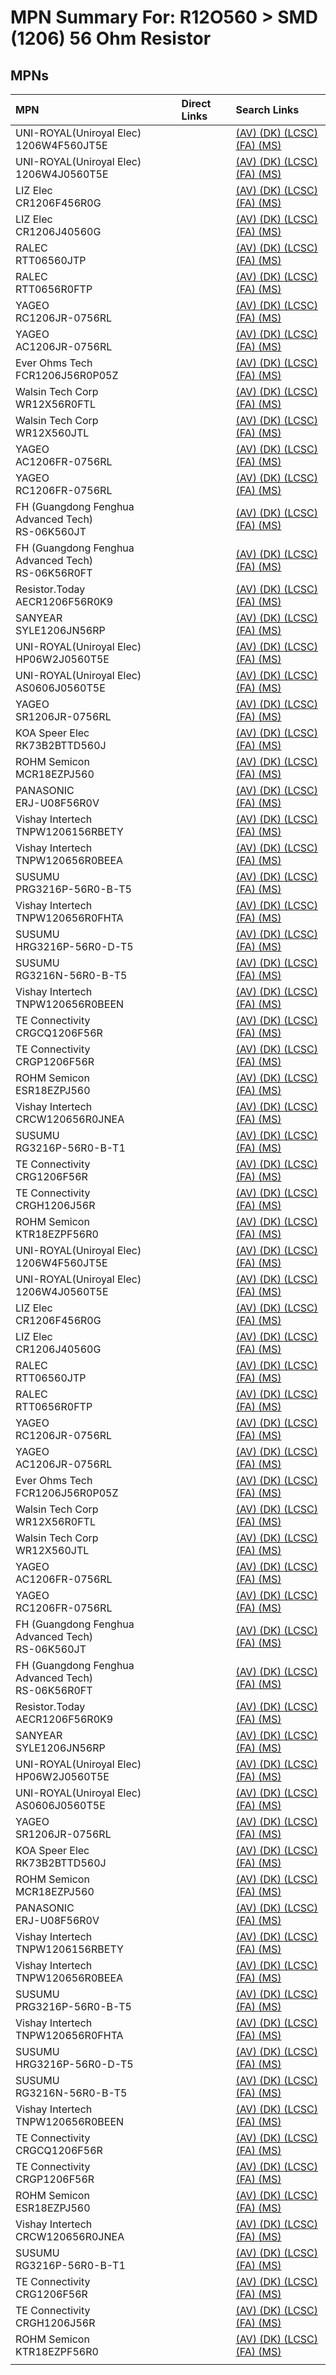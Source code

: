 



# MPN Summary For: R12O560 > SMD (1206) 56 Ohm Resistor

## MPNs
  

|MPN|Direct Links|Search Links|
| :--- | :--- | :--- |
|UNI-ROYAL(Uniroyal Elec)<br>1206W4F560JT5E||[(AV) ](https://www.avnet.com/shop/us/search/1206W4F560JT5E)[(DK) ](https://www.digikey.co.uk/en/products/result?s=1206W4F560JT5E)[(LCSC) ](https://www.lcsc.com/search?q=1206W4F560JT5E)[(FA) ](https://uk.farnell.com/search?st=1206W4F560JT5E)[(MS) ](https://www.mouser.com/c/?q=1206W4F560JT5E)|
|UNI-ROYAL(Uniroyal Elec)<br>1206W4J0560T5E||[(AV) ](https://www.avnet.com/shop/us/search/1206W4J0560T5E)[(DK) ](https://www.digikey.co.uk/en/products/result?s=1206W4J0560T5E)[(LCSC) ](https://www.lcsc.com/search?q=1206W4J0560T5E)[(FA) ](https://uk.farnell.com/search?st=1206W4J0560T5E)[(MS) ](https://www.mouser.com/c/?q=1206W4J0560T5E)|
|LIZ Elec<br>CR1206F456R0G||[(AV) ](https://www.avnet.com/shop/us/search/CR1206F456R0G)[(DK) ](https://www.digikey.co.uk/en/products/result?s=CR1206F456R0G)[(LCSC) ](https://www.lcsc.com/search?q=CR1206F456R0G)[(FA) ](https://uk.farnell.com/search?st=CR1206F456R0G)[(MS) ](https://www.mouser.com/c/?q=CR1206F456R0G)|
|LIZ Elec<br>CR1206J40560G||[(AV) ](https://www.avnet.com/shop/us/search/CR1206J40560G)[(DK) ](https://www.digikey.co.uk/en/products/result?s=CR1206J40560G)[(LCSC) ](https://www.lcsc.com/search?q=CR1206J40560G)[(FA) ](https://uk.farnell.com/search?st=CR1206J40560G)[(MS) ](https://www.mouser.com/c/?q=CR1206J40560G)|
|RALEC<br>RTT06560JTP||[(AV) ](https://www.avnet.com/shop/us/search/RTT06560JTP)[(DK) ](https://www.digikey.co.uk/en/products/result?s=RTT06560JTP)[(LCSC) ](https://www.lcsc.com/search?q=RTT06560JTP)[(FA) ](https://uk.farnell.com/search?st=RTT06560JTP)[(MS) ](https://www.mouser.com/c/?q=RTT06560JTP)|
|RALEC<br>RTT0656R0FTP||[(AV) ](https://www.avnet.com/shop/us/search/RTT0656R0FTP)[(DK) ](https://www.digikey.co.uk/en/products/result?s=RTT0656R0FTP)[(LCSC) ](https://www.lcsc.com/search?q=RTT0656R0FTP)[(FA) ](https://uk.farnell.com/search?st=RTT0656R0FTP)[(MS) ](https://www.mouser.com/c/?q=RTT0656R0FTP)|
|YAGEO<br>RC1206JR-0756RL||[(AV) ](https://www.avnet.com/shop/us/search/RC1206JR-0756RL)[(DK) ](https://www.digikey.co.uk/en/products/result?s=RC1206JR-0756RL)[(LCSC) ](https://www.lcsc.com/search?q=RC1206JR-0756RL)[(FA) ](https://uk.farnell.com/search?st=RC1206JR-0756RL)[(MS) ](https://www.mouser.com/c/?q=RC1206JR-0756RL)|
|YAGEO<br>AC1206JR-0756RL||[(AV) ](https://www.avnet.com/shop/us/search/AC1206JR-0756RL)[(DK) ](https://www.digikey.co.uk/en/products/result?s=AC1206JR-0756RL)[(LCSC) ](https://www.lcsc.com/search?q=AC1206JR-0756RL)[(FA) ](https://uk.farnell.com/search?st=AC1206JR-0756RL)[(MS) ](https://www.mouser.com/c/?q=AC1206JR-0756RL)|
|Ever Ohms Tech<br>FCR1206J56R0P05Z||[(AV) ](https://www.avnet.com/shop/us/search/FCR1206J56R0P05Z)[(DK) ](https://www.digikey.co.uk/en/products/result?s=FCR1206J56R0P05Z)[(LCSC) ](https://www.lcsc.com/search?q=FCR1206J56R0P05Z)[(FA) ](https://uk.farnell.com/search?st=FCR1206J56R0P05Z)[(MS) ](https://www.mouser.com/c/?q=FCR1206J56R0P05Z)|
|Walsin Tech Corp<br>WR12X56R0FTL||[(AV) ](https://www.avnet.com/shop/us/search/WR12X56R0FTL)[(DK) ](https://www.digikey.co.uk/en/products/result?s=WR12X56R0FTL)[(LCSC) ](https://www.lcsc.com/search?q=WR12X56R0FTL)[(FA) ](https://uk.farnell.com/search?st=WR12X56R0FTL)[(MS) ](https://www.mouser.com/c/?q=WR12X56R0FTL)|
|Walsin Tech Corp<br>WR12X560JTL||[(AV) ](https://www.avnet.com/shop/us/search/WR12X560JTL)[(DK) ](https://www.digikey.co.uk/en/products/result?s=WR12X560JTL)[(LCSC) ](https://www.lcsc.com/search?q=WR12X560JTL)[(FA) ](https://uk.farnell.com/search?st=WR12X560JTL)[(MS) ](https://www.mouser.com/c/?q=WR12X560JTL)|
|YAGEO<br>AC1206FR-0756RL||[(AV) ](https://www.avnet.com/shop/us/search/AC1206FR-0756RL)[(DK) ](https://www.digikey.co.uk/en/products/result?s=AC1206FR-0756RL)[(LCSC) ](https://www.lcsc.com/search?q=AC1206FR-0756RL)[(FA) ](https://uk.farnell.com/search?st=AC1206FR-0756RL)[(MS) ](https://www.mouser.com/c/?q=AC1206FR-0756RL)|
|YAGEO<br>RC1206FR-0756RL||[(AV) ](https://www.avnet.com/shop/us/search/RC1206FR-0756RL)[(DK) ](https://www.digikey.co.uk/en/products/result?s=RC1206FR-0756RL)[(LCSC) ](https://www.lcsc.com/search?q=RC1206FR-0756RL)[(FA) ](https://uk.farnell.com/search?st=RC1206FR-0756RL)[(MS) ](https://www.mouser.com/c/?q=RC1206FR-0756RL)|
|FH (Guangdong Fenghua Advanced Tech)<br>RS-06K560JT||[(AV) ](https://www.avnet.com/shop/us/search/RS-06K560JT)[(DK) ](https://www.digikey.co.uk/en/products/result?s=RS-06K560JT)[(LCSC) ](https://www.lcsc.com/search?q=RS-06K560JT)[(FA) ](https://uk.farnell.com/search?st=RS-06K560JT)[(MS) ](https://www.mouser.com/c/?q=RS-06K560JT)|
|FH (Guangdong Fenghua Advanced Tech)<br>RS-06K56R0FT||[(AV) ](https://www.avnet.com/shop/us/search/RS-06K56R0FT)[(DK) ](https://www.digikey.co.uk/en/products/result?s=RS-06K56R0FT)[(LCSC) ](https://www.lcsc.com/search?q=RS-06K56R0FT)[(FA) ](https://uk.farnell.com/search?st=RS-06K56R0FT)[(MS) ](https://www.mouser.com/c/?q=RS-06K56R0FT)|
|Resistor.Today<br>AECR1206F56R0K9||[(AV) ](https://www.avnet.com/shop/us/search/AECR1206F56R0K9)[(DK) ](https://www.digikey.co.uk/en/products/result?s=AECR1206F56R0K9)[(LCSC) ](https://www.lcsc.com/search?q=AECR1206F56R0K9)[(FA) ](https://uk.farnell.com/search?st=AECR1206F56R0K9)[(MS) ](https://www.mouser.com/c/?q=AECR1206F56R0K9)|
|SANYEAR<br>SYLE1206JN56RP||[(AV) ](https://www.avnet.com/shop/us/search/SYLE1206JN56RP)[(DK) ](https://www.digikey.co.uk/en/products/result?s=SYLE1206JN56RP)[(LCSC) ](https://www.lcsc.com/search?q=SYLE1206JN56RP)[(FA) ](https://uk.farnell.com/search?st=SYLE1206JN56RP)[(MS) ](https://www.mouser.com/c/?q=SYLE1206JN56RP)|
|UNI-ROYAL(Uniroyal Elec)<br>HP06W2J0560T5E||[(AV) ](https://www.avnet.com/shop/us/search/HP06W2J0560T5E)[(DK) ](https://www.digikey.co.uk/en/products/result?s=HP06W2J0560T5E)[(LCSC) ](https://www.lcsc.com/search?q=HP06W2J0560T5E)[(FA) ](https://uk.farnell.com/search?st=HP06W2J0560T5E)[(MS) ](https://www.mouser.com/c/?q=HP06W2J0560T5E)|
|UNI-ROYAL(Uniroyal Elec)<br>AS0606J0560T5E||[(AV) ](https://www.avnet.com/shop/us/search/AS0606J0560T5E)[(DK) ](https://www.digikey.co.uk/en/products/result?s=AS0606J0560T5E)[(LCSC) ](https://www.lcsc.com/search?q=AS0606J0560T5E)[(FA) ](https://uk.farnell.com/search?st=AS0606J0560T5E)[(MS) ](https://www.mouser.com/c/?q=AS0606J0560T5E)|
|YAGEO<br>SR1206JR-0756RL||[(AV) ](https://www.avnet.com/shop/us/search/SR1206JR-0756RL)[(DK) ](https://www.digikey.co.uk/en/products/result?s=SR1206JR-0756RL)[(LCSC) ](https://www.lcsc.com/search?q=SR1206JR-0756RL)[(FA) ](https://uk.farnell.com/search?st=SR1206JR-0756RL)[(MS) ](https://www.mouser.com/c/?q=SR1206JR-0756RL)|
|KOA Speer Elec<br>RK73B2BTTD560J||[(AV) ](https://www.avnet.com/shop/us/search/RK73B2BTTD560J)[(DK) ](https://www.digikey.co.uk/en/products/result?s=RK73B2BTTD560J)[(LCSC) ](https://www.lcsc.com/search?q=RK73B2BTTD560J)[(FA) ](https://uk.farnell.com/search?st=RK73B2BTTD560J)[(MS) ](https://www.mouser.com/c/?q=RK73B2BTTD560J)|
|ROHM Semicon<br>MCR18EZPJ560||[(AV) ](https://www.avnet.com/shop/us/search/MCR18EZPJ560)[(DK) ](https://www.digikey.co.uk/en/products/result?s=MCR18EZPJ560)[(LCSC) ](https://www.lcsc.com/search?q=MCR18EZPJ560)[(FA) ](https://uk.farnell.com/search?st=MCR18EZPJ560)[(MS) ](https://www.mouser.com/c/?q=MCR18EZPJ560)|
|PANASONIC<br>ERJ-U08F56R0V||[(AV) ](https://www.avnet.com/shop/us/search/ERJ-U08F56R0V)[(DK) ](https://www.digikey.co.uk/en/products/result?s=ERJ-U08F56R0V)[(LCSC) ](https://www.lcsc.com/search?q=ERJ-U08F56R0V)[(FA) ](https://uk.farnell.com/search?st=ERJ-U08F56R0V)[(MS) ](https://www.mouser.com/c/?q=ERJ-U08F56R0V)|
|Vishay Intertech<br>TNPW1206156RBETY||[(AV) ](https://www.avnet.com/shop/us/search/TNPW1206156RBETY)[(DK) ](https://www.digikey.co.uk/en/products/result?s=TNPW1206156RBETY)[(LCSC) ](https://www.lcsc.com/search?q=TNPW1206156RBETY)[(FA) ](https://uk.farnell.com/search?st=TNPW1206156RBETY)[(MS) ](https://www.mouser.com/c/?q=TNPW1206156RBETY)|
|Vishay Intertech<br>TNPW120656R0BEEA||[(AV) ](https://www.avnet.com/shop/us/search/TNPW120656R0BEEA)[(DK) ](https://www.digikey.co.uk/en/products/result?s=TNPW120656R0BEEA)[(LCSC) ](https://www.lcsc.com/search?q=TNPW120656R0BEEA)[(FA) ](https://uk.farnell.com/search?st=TNPW120656R0BEEA)[(MS) ](https://www.mouser.com/c/?q=TNPW120656R0BEEA)|
|SUSUMU<br>PRG3216P-56R0-B-T5||[(AV) ](https://www.avnet.com/shop/us/search/PRG3216P-56R0-B-T5)[(DK) ](https://www.digikey.co.uk/en/products/result?s=PRG3216P-56R0-B-T5)[(LCSC) ](https://www.lcsc.com/search?q=PRG3216P-56R0-B-T5)[(FA) ](https://uk.farnell.com/search?st=PRG3216P-56R0-B-T5)[(MS) ](https://www.mouser.com/c/?q=PRG3216P-56R0-B-T5)|
|Vishay Intertech<br>TNPW120656R0FHTA||[(AV) ](https://www.avnet.com/shop/us/search/TNPW120656R0FHTA)[(DK) ](https://www.digikey.co.uk/en/products/result?s=TNPW120656R0FHTA)[(LCSC) ](https://www.lcsc.com/search?q=TNPW120656R0FHTA)[(FA) ](https://uk.farnell.com/search?st=TNPW120656R0FHTA)[(MS) ](https://www.mouser.com/c/?q=TNPW120656R0FHTA)|
|SUSUMU<br>HRG3216P-56R0-D-T5||[(AV) ](https://www.avnet.com/shop/us/search/HRG3216P-56R0-D-T5)[(DK) ](https://www.digikey.co.uk/en/products/result?s=HRG3216P-56R0-D-T5)[(LCSC) ](https://www.lcsc.com/search?q=HRG3216P-56R0-D-T5)[(FA) ](https://uk.farnell.com/search?st=HRG3216P-56R0-D-T5)[(MS) ](https://www.mouser.com/c/?q=HRG3216P-56R0-D-T5)|
|SUSUMU<br>RG3216N-56R0-B-T5||[(AV) ](https://www.avnet.com/shop/us/search/RG3216N-56R0-B-T5)[(DK) ](https://www.digikey.co.uk/en/products/result?s=RG3216N-56R0-B-T5)[(LCSC) ](https://www.lcsc.com/search?q=RG3216N-56R0-B-T5)[(FA) ](https://uk.farnell.com/search?st=RG3216N-56R0-B-T5)[(MS) ](https://www.mouser.com/c/?q=RG3216N-56R0-B-T5)|
|Vishay Intertech<br>TNPW120656R0BEEN||[(AV) ](https://www.avnet.com/shop/us/search/TNPW120656R0BEEN)[(DK) ](https://www.digikey.co.uk/en/products/result?s=TNPW120656R0BEEN)[(LCSC) ](https://www.lcsc.com/search?q=TNPW120656R0BEEN)[(FA) ](https://uk.farnell.com/search?st=TNPW120656R0BEEN)[(MS) ](https://www.mouser.com/c/?q=TNPW120656R0BEEN)|
|TE Connectivity<br>CRGCQ1206F56R||[(AV) ](https://www.avnet.com/shop/us/search/CRGCQ1206F56R)[(DK) ](https://www.digikey.co.uk/en/products/result?s=CRGCQ1206F56R)[(LCSC) ](https://www.lcsc.com/search?q=CRGCQ1206F56R)[(FA) ](https://uk.farnell.com/search?st=CRGCQ1206F56R)[(MS) ](https://www.mouser.com/c/?q=CRGCQ1206F56R)|
|TE Connectivity<br>CRGP1206F56R||[(AV) ](https://www.avnet.com/shop/us/search/CRGP1206F56R)[(DK) ](https://www.digikey.co.uk/en/products/result?s=CRGP1206F56R)[(LCSC) ](https://www.lcsc.com/search?q=CRGP1206F56R)[(FA) ](https://uk.farnell.com/search?st=CRGP1206F56R)[(MS) ](https://www.mouser.com/c/?q=CRGP1206F56R)|
|ROHM Semicon<br>ESR18EZPJ560||[(AV) ](https://www.avnet.com/shop/us/search/ESR18EZPJ560)[(DK) ](https://www.digikey.co.uk/en/products/result?s=ESR18EZPJ560)[(LCSC) ](https://www.lcsc.com/search?q=ESR18EZPJ560)[(FA) ](https://uk.farnell.com/search?st=ESR18EZPJ560)[(MS) ](https://www.mouser.com/c/?q=ESR18EZPJ560)|
|Vishay Intertech<br>CRCW120656R0JNEA||[(AV) ](https://www.avnet.com/shop/us/search/CRCW120656R0JNEA)[(DK) ](https://www.digikey.co.uk/en/products/result?s=CRCW120656R0JNEA)[(LCSC) ](https://www.lcsc.com/search?q=CRCW120656R0JNEA)[(FA) ](https://uk.farnell.com/search?st=CRCW120656R0JNEA)[(MS) ](https://www.mouser.com/c/?q=CRCW120656R0JNEA)|
|SUSUMU<br>RG3216P-56R0-B-T1||[(AV) ](https://www.avnet.com/shop/us/search/RG3216P-56R0-B-T1)[(DK) ](https://www.digikey.co.uk/en/products/result?s=RG3216P-56R0-B-T1)[(LCSC) ](https://www.lcsc.com/search?q=RG3216P-56R0-B-T1)[(FA) ](https://uk.farnell.com/search?st=RG3216P-56R0-B-T1)[(MS) ](https://www.mouser.com/c/?q=RG3216P-56R0-B-T1)|
|TE Connectivity<br>CRG1206F56R||[(AV) ](https://www.avnet.com/shop/us/search/CRG1206F56R)[(DK) ](https://www.digikey.co.uk/en/products/result?s=CRG1206F56R)[(LCSC) ](https://www.lcsc.com/search?q=CRG1206F56R)[(FA) ](https://uk.farnell.com/search?st=CRG1206F56R)[(MS) ](https://www.mouser.com/c/?q=CRG1206F56R)|
|TE Connectivity<br>CRGH1206J56R||[(AV) ](https://www.avnet.com/shop/us/search/CRGH1206J56R)[(DK) ](https://www.digikey.co.uk/en/products/result?s=CRGH1206J56R)[(LCSC) ](https://www.lcsc.com/search?q=CRGH1206J56R)[(FA) ](https://uk.farnell.com/search?st=CRGH1206J56R)[(MS) ](https://www.mouser.com/c/?q=CRGH1206J56R)|
|ROHM Semicon<br>KTR18EZPF56R0||[(AV) ](https://www.avnet.com/shop/us/search/KTR18EZPF56R0)[(DK) ](https://www.digikey.co.uk/en/products/result?s=KTR18EZPF56R0)[(LCSC) ](https://www.lcsc.com/search?q=KTR18EZPF56R0)[(FA) ](https://uk.farnell.com/search?st=KTR18EZPF56R0)[(MS) ](https://www.mouser.com/c/?q=KTR18EZPF56R0)|
|UNI-ROYAL(Uniroyal Elec)<br>1206W4F560JT5E||[(AV) ](https://www.avnet.com/shop/us/search/1206W4F560JT5E)[(DK) ](https://www.digikey.co.uk/en/products/result?s=1206W4F560JT5E)[(LCSC) ](https://www.lcsc.com/search?q=1206W4F560JT5E)[(FA) ](https://uk.farnell.com/search?st=1206W4F560JT5E)[(MS) ](https://www.mouser.com/c/?q=1206W4F560JT5E)|
|UNI-ROYAL(Uniroyal Elec)<br>1206W4J0560T5E||[(AV) ](https://www.avnet.com/shop/us/search/1206W4J0560T5E)[(DK) ](https://www.digikey.co.uk/en/products/result?s=1206W4J0560T5E)[(LCSC) ](https://www.lcsc.com/search?q=1206W4J0560T5E)[(FA) ](https://uk.farnell.com/search?st=1206W4J0560T5E)[(MS) ](https://www.mouser.com/c/?q=1206W4J0560T5E)|
|LIZ Elec<br>CR1206F456R0G||[(AV) ](https://www.avnet.com/shop/us/search/CR1206F456R0G)[(DK) ](https://www.digikey.co.uk/en/products/result?s=CR1206F456R0G)[(LCSC) ](https://www.lcsc.com/search?q=CR1206F456R0G)[(FA) ](https://uk.farnell.com/search?st=CR1206F456R0G)[(MS) ](https://www.mouser.com/c/?q=CR1206F456R0G)|
|LIZ Elec<br>CR1206J40560G||[(AV) ](https://www.avnet.com/shop/us/search/CR1206J40560G)[(DK) ](https://www.digikey.co.uk/en/products/result?s=CR1206J40560G)[(LCSC) ](https://www.lcsc.com/search?q=CR1206J40560G)[(FA) ](https://uk.farnell.com/search?st=CR1206J40560G)[(MS) ](https://www.mouser.com/c/?q=CR1206J40560G)|
|RALEC<br>RTT06560JTP||[(AV) ](https://www.avnet.com/shop/us/search/RTT06560JTP)[(DK) ](https://www.digikey.co.uk/en/products/result?s=RTT06560JTP)[(LCSC) ](https://www.lcsc.com/search?q=RTT06560JTP)[(FA) ](https://uk.farnell.com/search?st=RTT06560JTP)[(MS) ](https://www.mouser.com/c/?q=RTT06560JTP)|
|RALEC<br>RTT0656R0FTP||[(AV) ](https://www.avnet.com/shop/us/search/RTT0656R0FTP)[(DK) ](https://www.digikey.co.uk/en/products/result?s=RTT0656R0FTP)[(LCSC) ](https://www.lcsc.com/search?q=RTT0656R0FTP)[(FA) ](https://uk.farnell.com/search?st=RTT0656R0FTP)[(MS) ](https://www.mouser.com/c/?q=RTT0656R0FTP)|
|YAGEO<br>RC1206JR-0756RL||[(AV) ](https://www.avnet.com/shop/us/search/RC1206JR-0756RL)[(DK) ](https://www.digikey.co.uk/en/products/result?s=RC1206JR-0756RL)[(LCSC) ](https://www.lcsc.com/search?q=RC1206JR-0756RL)[(FA) ](https://uk.farnell.com/search?st=RC1206JR-0756RL)[(MS) ](https://www.mouser.com/c/?q=RC1206JR-0756RL)|
|YAGEO<br>AC1206JR-0756RL||[(AV) ](https://www.avnet.com/shop/us/search/AC1206JR-0756RL)[(DK) ](https://www.digikey.co.uk/en/products/result?s=AC1206JR-0756RL)[(LCSC) ](https://www.lcsc.com/search?q=AC1206JR-0756RL)[(FA) ](https://uk.farnell.com/search?st=AC1206JR-0756RL)[(MS) ](https://www.mouser.com/c/?q=AC1206JR-0756RL)|
|Ever Ohms Tech<br>FCR1206J56R0P05Z||[(AV) ](https://www.avnet.com/shop/us/search/FCR1206J56R0P05Z)[(DK) ](https://www.digikey.co.uk/en/products/result?s=FCR1206J56R0P05Z)[(LCSC) ](https://www.lcsc.com/search?q=FCR1206J56R0P05Z)[(FA) ](https://uk.farnell.com/search?st=FCR1206J56R0P05Z)[(MS) ](https://www.mouser.com/c/?q=FCR1206J56R0P05Z)|
|Walsin Tech Corp<br>WR12X56R0FTL||[(AV) ](https://www.avnet.com/shop/us/search/WR12X56R0FTL)[(DK) ](https://www.digikey.co.uk/en/products/result?s=WR12X56R0FTL)[(LCSC) ](https://www.lcsc.com/search?q=WR12X56R0FTL)[(FA) ](https://uk.farnell.com/search?st=WR12X56R0FTL)[(MS) ](https://www.mouser.com/c/?q=WR12X56R0FTL)|
|Walsin Tech Corp<br>WR12X560JTL||[(AV) ](https://www.avnet.com/shop/us/search/WR12X560JTL)[(DK) ](https://www.digikey.co.uk/en/products/result?s=WR12X560JTL)[(LCSC) ](https://www.lcsc.com/search?q=WR12X560JTL)[(FA) ](https://uk.farnell.com/search?st=WR12X560JTL)[(MS) ](https://www.mouser.com/c/?q=WR12X560JTL)|
|YAGEO<br>AC1206FR-0756RL||[(AV) ](https://www.avnet.com/shop/us/search/AC1206FR-0756RL)[(DK) ](https://www.digikey.co.uk/en/products/result?s=AC1206FR-0756RL)[(LCSC) ](https://www.lcsc.com/search?q=AC1206FR-0756RL)[(FA) ](https://uk.farnell.com/search?st=AC1206FR-0756RL)[(MS) ](https://www.mouser.com/c/?q=AC1206FR-0756RL)|
|YAGEO<br>RC1206FR-0756RL||[(AV) ](https://www.avnet.com/shop/us/search/RC1206FR-0756RL)[(DK) ](https://www.digikey.co.uk/en/products/result?s=RC1206FR-0756RL)[(LCSC) ](https://www.lcsc.com/search?q=RC1206FR-0756RL)[(FA) ](https://uk.farnell.com/search?st=RC1206FR-0756RL)[(MS) ](https://www.mouser.com/c/?q=RC1206FR-0756RL)|
|FH (Guangdong Fenghua Advanced Tech)<br>RS-06K560JT||[(AV) ](https://www.avnet.com/shop/us/search/RS-06K560JT)[(DK) ](https://www.digikey.co.uk/en/products/result?s=RS-06K560JT)[(LCSC) ](https://www.lcsc.com/search?q=RS-06K560JT)[(FA) ](https://uk.farnell.com/search?st=RS-06K560JT)[(MS) ](https://www.mouser.com/c/?q=RS-06K560JT)|
|FH (Guangdong Fenghua Advanced Tech)<br>RS-06K56R0FT||[(AV) ](https://www.avnet.com/shop/us/search/RS-06K56R0FT)[(DK) ](https://www.digikey.co.uk/en/products/result?s=RS-06K56R0FT)[(LCSC) ](https://www.lcsc.com/search?q=RS-06K56R0FT)[(FA) ](https://uk.farnell.com/search?st=RS-06K56R0FT)[(MS) ](https://www.mouser.com/c/?q=RS-06K56R0FT)|
|Resistor.Today<br>AECR1206F56R0K9||[(AV) ](https://www.avnet.com/shop/us/search/AECR1206F56R0K9)[(DK) ](https://www.digikey.co.uk/en/products/result?s=AECR1206F56R0K9)[(LCSC) ](https://www.lcsc.com/search?q=AECR1206F56R0K9)[(FA) ](https://uk.farnell.com/search?st=AECR1206F56R0K9)[(MS) ](https://www.mouser.com/c/?q=AECR1206F56R0K9)|
|SANYEAR<br>SYLE1206JN56RP||[(AV) ](https://www.avnet.com/shop/us/search/SYLE1206JN56RP)[(DK) ](https://www.digikey.co.uk/en/products/result?s=SYLE1206JN56RP)[(LCSC) ](https://www.lcsc.com/search?q=SYLE1206JN56RP)[(FA) ](https://uk.farnell.com/search?st=SYLE1206JN56RP)[(MS) ](https://www.mouser.com/c/?q=SYLE1206JN56RP)|
|UNI-ROYAL(Uniroyal Elec)<br>HP06W2J0560T5E||[(AV) ](https://www.avnet.com/shop/us/search/HP06W2J0560T5E)[(DK) ](https://www.digikey.co.uk/en/products/result?s=HP06W2J0560T5E)[(LCSC) ](https://www.lcsc.com/search?q=HP06W2J0560T5E)[(FA) ](https://uk.farnell.com/search?st=HP06W2J0560T5E)[(MS) ](https://www.mouser.com/c/?q=HP06W2J0560T5E)|
|UNI-ROYAL(Uniroyal Elec)<br>AS0606J0560T5E||[(AV) ](https://www.avnet.com/shop/us/search/AS0606J0560T5E)[(DK) ](https://www.digikey.co.uk/en/products/result?s=AS0606J0560T5E)[(LCSC) ](https://www.lcsc.com/search?q=AS0606J0560T5E)[(FA) ](https://uk.farnell.com/search?st=AS0606J0560T5E)[(MS) ](https://www.mouser.com/c/?q=AS0606J0560T5E)|
|YAGEO<br>SR1206JR-0756RL||[(AV) ](https://www.avnet.com/shop/us/search/SR1206JR-0756RL)[(DK) ](https://www.digikey.co.uk/en/products/result?s=SR1206JR-0756RL)[(LCSC) ](https://www.lcsc.com/search?q=SR1206JR-0756RL)[(FA) ](https://uk.farnell.com/search?st=SR1206JR-0756RL)[(MS) ](https://www.mouser.com/c/?q=SR1206JR-0756RL)|
|KOA Speer Elec<br>RK73B2BTTD560J||[(AV) ](https://www.avnet.com/shop/us/search/RK73B2BTTD560J)[(DK) ](https://www.digikey.co.uk/en/products/result?s=RK73B2BTTD560J)[(LCSC) ](https://www.lcsc.com/search?q=RK73B2BTTD560J)[(FA) ](https://uk.farnell.com/search?st=RK73B2BTTD560J)[(MS) ](https://www.mouser.com/c/?q=RK73B2BTTD560J)|
|ROHM Semicon<br>MCR18EZPJ560||[(AV) ](https://www.avnet.com/shop/us/search/MCR18EZPJ560)[(DK) ](https://www.digikey.co.uk/en/products/result?s=MCR18EZPJ560)[(LCSC) ](https://www.lcsc.com/search?q=MCR18EZPJ560)[(FA) ](https://uk.farnell.com/search?st=MCR18EZPJ560)[(MS) ](https://www.mouser.com/c/?q=MCR18EZPJ560)|
|PANASONIC<br>ERJ-U08F56R0V||[(AV) ](https://www.avnet.com/shop/us/search/ERJ-U08F56R0V)[(DK) ](https://www.digikey.co.uk/en/products/result?s=ERJ-U08F56R0V)[(LCSC) ](https://www.lcsc.com/search?q=ERJ-U08F56R0V)[(FA) ](https://uk.farnell.com/search?st=ERJ-U08F56R0V)[(MS) ](https://www.mouser.com/c/?q=ERJ-U08F56R0V)|
|Vishay Intertech<br>TNPW1206156RBETY||[(AV) ](https://www.avnet.com/shop/us/search/TNPW1206156RBETY)[(DK) ](https://www.digikey.co.uk/en/products/result?s=TNPW1206156RBETY)[(LCSC) ](https://www.lcsc.com/search?q=TNPW1206156RBETY)[(FA) ](https://uk.farnell.com/search?st=TNPW1206156RBETY)[(MS) ](https://www.mouser.com/c/?q=TNPW1206156RBETY)|
|Vishay Intertech<br>TNPW120656R0BEEA||[(AV) ](https://www.avnet.com/shop/us/search/TNPW120656R0BEEA)[(DK) ](https://www.digikey.co.uk/en/products/result?s=TNPW120656R0BEEA)[(LCSC) ](https://www.lcsc.com/search?q=TNPW120656R0BEEA)[(FA) ](https://uk.farnell.com/search?st=TNPW120656R0BEEA)[(MS) ](https://www.mouser.com/c/?q=TNPW120656R0BEEA)|
|SUSUMU<br>PRG3216P-56R0-B-T5||[(AV) ](https://www.avnet.com/shop/us/search/PRG3216P-56R0-B-T5)[(DK) ](https://www.digikey.co.uk/en/products/result?s=PRG3216P-56R0-B-T5)[(LCSC) ](https://www.lcsc.com/search?q=PRG3216P-56R0-B-T5)[(FA) ](https://uk.farnell.com/search?st=PRG3216P-56R0-B-T5)[(MS) ](https://www.mouser.com/c/?q=PRG3216P-56R0-B-T5)|
|Vishay Intertech<br>TNPW120656R0FHTA||[(AV) ](https://www.avnet.com/shop/us/search/TNPW120656R0FHTA)[(DK) ](https://www.digikey.co.uk/en/products/result?s=TNPW120656R0FHTA)[(LCSC) ](https://www.lcsc.com/search?q=TNPW120656R0FHTA)[(FA) ](https://uk.farnell.com/search?st=TNPW120656R0FHTA)[(MS) ](https://www.mouser.com/c/?q=TNPW120656R0FHTA)|
|SUSUMU<br>HRG3216P-56R0-D-T5||[(AV) ](https://www.avnet.com/shop/us/search/HRG3216P-56R0-D-T5)[(DK) ](https://www.digikey.co.uk/en/products/result?s=HRG3216P-56R0-D-T5)[(LCSC) ](https://www.lcsc.com/search?q=HRG3216P-56R0-D-T5)[(FA) ](https://uk.farnell.com/search?st=HRG3216P-56R0-D-T5)[(MS) ](https://www.mouser.com/c/?q=HRG3216P-56R0-D-T5)|
|SUSUMU<br>RG3216N-56R0-B-T5||[(AV) ](https://www.avnet.com/shop/us/search/RG3216N-56R0-B-T5)[(DK) ](https://www.digikey.co.uk/en/products/result?s=RG3216N-56R0-B-T5)[(LCSC) ](https://www.lcsc.com/search?q=RG3216N-56R0-B-T5)[(FA) ](https://uk.farnell.com/search?st=RG3216N-56R0-B-T5)[(MS) ](https://www.mouser.com/c/?q=RG3216N-56R0-B-T5)|
|Vishay Intertech<br>TNPW120656R0BEEN||[(AV) ](https://www.avnet.com/shop/us/search/TNPW120656R0BEEN)[(DK) ](https://www.digikey.co.uk/en/products/result?s=TNPW120656R0BEEN)[(LCSC) ](https://www.lcsc.com/search?q=TNPW120656R0BEEN)[(FA) ](https://uk.farnell.com/search?st=TNPW120656R0BEEN)[(MS) ](https://www.mouser.com/c/?q=TNPW120656R0BEEN)|
|TE Connectivity<br>CRGCQ1206F56R||[(AV) ](https://www.avnet.com/shop/us/search/CRGCQ1206F56R)[(DK) ](https://www.digikey.co.uk/en/products/result?s=CRGCQ1206F56R)[(LCSC) ](https://www.lcsc.com/search?q=CRGCQ1206F56R)[(FA) ](https://uk.farnell.com/search?st=CRGCQ1206F56R)[(MS) ](https://www.mouser.com/c/?q=CRGCQ1206F56R)|
|TE Connectivity<br>CRGP1206F56R||[(AV) ](https://www.avnet.com/shop/us/search/CRGP1206F56R)[(DK) ](https://www.digikey.co.uk/en/products/result?s=CRGP1206F56R)[(LCSC) ](https://www.lcsc.com/search?q=CRGP1206F56R)[(FA) ](https://uk.farnell.com/search?st=CRGP1206F56R)[(MS) ](https://www.mouser.com/c/?q=CRGP1206F56R)|
|ROHM Semicon<br>ESR18EZPJ560||[(AV) ](https://www.avnet.com/shop/us/search/ESR18EZPJ560)[(DK) ](https://www.digikey.co.uk/en/products/result?s=ESR18EZPJ560)[(LCSC) ](https://www.lcsc.com/search?q=ESR18EZPJ560)[(FA) ](https://uk.farnell.com/search?st=ESR18EZPJ560)[(MS) ](https://www.mouser.com/c/?q=ESR18EZPJ560)|
|Vishay Intertech<br>CRCW120656R0JNEA||[(AV) ](https://www.avnet.com/shop/us/search/CRCW120656R0JNEA)[(DK) ](https://www.digikey.co.uk/en/products/result?s=CRCW120656R0JNEA)[(LCSC) ](https://www.lcsc.com/search?q=CRCW120656R0JNEA)[(FA) ](https://uk.farnell.com/search?st=CRCW120656R0JNEA)[(MS) ](https://www.mouser.com/c/?q=CRCW120656R0JNEA)|
|SUSUMU<br>RG3216P-56R0-B-T1||[(AV) ](https://www.avnet.com/shop/us/search/RG3216P-56R0-B-T1)[(DK) ](https://www.digikey.co.uk/en/products/result?s=RG3216P-56R0-B-T1)[(LCSC) ](https://www.lcsc.com/search?q=RG3216P-56R0-B-T1)[(FA) ](https://uk.farnell.com/search?st=RG3216P-56R0-B-T1)[(MS) ](https://www.mouser.com/c/?q=RG3216P-56R0-B-T1)|
|TE Connectivity<br>CRG1206F56R||[(AV) ](https://www.avnet.com/shop/us/search/CRG1206F56R)[(DK) ](https://www.digikey.co.uk/en/products/result?s=CRG1206F56R)[(LCSC) ](https://www.lcsc.com/search?q=CRG1206F56R)[(FA) ](https://uk.farnell.com/search?st=CRG1206F56R)[(MS) ](https://www.mouser.com/c/?q=CRG1206F56R)|
|TE Connectivity<br>CRGH1206J56R||[(AV) ](https://www.avnet.com/shop/us/search/CRGH1206J56R)[(DK) ](https://www.digikey.co.uk/en/products/result?s=CRGH1206J56R)[(LCSC) ](https://www.lcsc.com/search?q=CRGH1206J56R)[(FA) ](https://uk.farnell.com/search?st=CRGH1206J56R)[(MS) ](https://www.mouser.com/c/?q=CRGH1206J56R)|
|ROHM Semicon<br>KTR18EZPF56R0||[(AV) ](https://www.avnet.com/shop/us/search/KTR18EZPF56R0)[(DK) ](https://www.digikey.co.uk/en/products/result?s=KTR18EZPF56R0)[(LCSC) ](https://www.lcsc.com/search?q=KTR18EZPF56R0)[(FA) ](https://uk.farnell.com/search?st=KTR18EZPF56R0)[(MS) ](https://www.mouser.com/c/?q=KTR18EZPF56R0)|
||||
